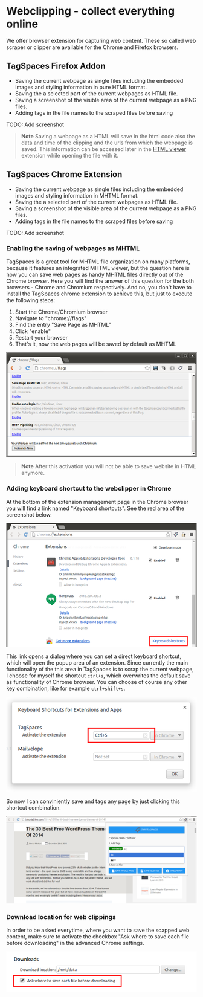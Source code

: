 # Webclipping - collect everything online

We offer browser extension for capturing web content. These so called web scraper or clipper are available for the Chrome and Firefox browsers.

## TagSpaces Firefox Addon

* Saving the current webpage as single files including the embedded images and styling information in pure HTML format.
* Saving the a selected part of the current webpages as HTML file.
* Saving a screenshot of the visible area of the current webpage as a PNG files.
* Adding tags in the file names to the scraped files before saving

TODO: Add screenshot

> **Note** Saving a webpage as a HTML will save in the html code also the data and time of the clipping and the urls from which the webpage is saved. This information can be accessed later in the [HTML viewer](/extensions/viewerHTML.html#meta-data) extension while opening the file with it.

## TagSpaces Chrome Extension

* Saving the current webpage as single files including the embedded images and styling information in MHTML format.
* Saving the a selected part of the current webpages as HTML file.
* Saving a screenshot of the visible area of the current webpage as a PNG files.
* Adding tags in the file names to the scraped files before saving

TODO: Add screenshot

### Enabling the saving of webpages as MHTML
TagSpaces is a great tool for MHTML file organization on many platforms, because it features an integrated MHTML viewer, but the question here is how you can save web pages as handy MHTML files directly out of the Chrome browser. Here you will find the answer of this question for the both browsers - Chrome and Chromium respectively. And no, you don't have to install the TagSpaces chrome extension to achieve this, but just to execute the following steps:

1. Start the Chrome/Chromium browser
2. Navigate to "chrome://flags"
3. Find the entry "Save Page as MHTML"
4. Click "enable"
5. Restart your browser
6. That's it, now the web pages will be saved by default as MHTML

![Screenshot showing how enable mhtml saving in chrome](/media/enable--mhtml-saving-chrome.png)

> **Note** After this activation you will not be able to save website in HTML anymore.

### Adding keyboard shortcut to the webclipper in Chrome
At the bottom of the extension management page in the Chrome browser you will find a link named "Keyboard shortcuts". See the red area of the screenshot below.

![open the chrome extension shortcut configuration](/media/chrome-shortcuts-config.png)

This link opens a dialog where you can set a direct keyboard shortcut, which will open the popup area of an extension. Since currently the main functionality of the this area in TagSpaces is to scrap the current webpage, I choose for myself the shortcut `ctrl+s`, which overwrites the default save as functionality of Chrome browser. You can choose of course any other key combination, like for example `ctrl+shift+s`.

![setting ctrl+s as keyboard shortcut for the web clipper](/media/chrome-set-extension-shortcut.png)

So now I can conviniently save and tags any page by just clicking this shortcut combination.

![web clipper in action](/media/tagspaces-web-clipping.png)

### Download location for web clippings

In order to be asked everytime, where you want to save the scapped web content, make sure to activate the checkbox "Ask where to save each file before downloading" in the advanced Chrome settings.

![enable asking where to save the files in Chrome](/media/chrome-ask-where-to-save.png)


